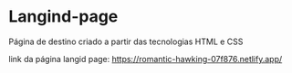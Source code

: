 # Langind-page
Página de destino criado a partir das tecnologias HTML e CSS

link da página langid page: https://romantic-hawking-07f876.netlify.app/

